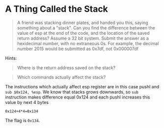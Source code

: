 # A Thing Called the Stack

> A friend was stacking dinner plates, and handed you this, saying something about a "stack". Can you find the difference between the value of esp at the end of the code, and the location of the saved return address? Assume a 32 bit system. Submit the answer as a hexidecimal number, with no extraneous 0s. For example, the decimal number 2015 would be submitted as 0x7df, not 0x000007df

Hints:

> Where is the return address saved on the stack?

> Which commands actually affect the stack?

The instructions which actually affect esp register are in this case pushl and `sub $0x124, %esp`.
We know that stacks grows downwards, so `sub` instruction makes difference equal 0x124 and each pushl increases this value by next 4 bytes

`0x124+4*4=0x134`

The flag is `0x134`.